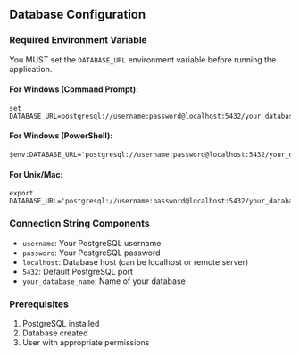 ## Database Configuration

### Required Environment Variable
You MUST set the `DATABASE_URL` environment variable before running the application. 

#### For Windows (Command Prompt):
```
set DATABASE_URL=postgresql://username:password@localhost:5432/your_database_name
```

#### For Windows (PowerShell):
```
$env:DATABASE_URL='postgresql://username:password@localhost:5432/your_database_name'
```

#### For Unix/Mac:
```
export DATABASE_URL='postgresql://username:password@localhost:5432/your_database_name'
```

### Connection String Components
- `username`: Your PostgreSQL username
- `password`: Your PostgreSQL password
- `localhost`: Database host (can be localhost or remote server)
- `5432`: Default PostgreSQL port
- `your_database_name`: Name of your database

### Prerequisites
1. PostgreSQL installed
2. Database created
3. User with appropriate permissions
